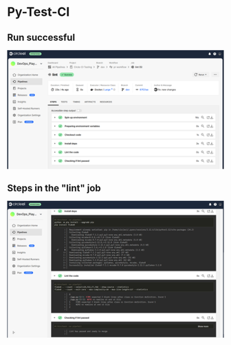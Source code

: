 # Py-Test-CI

## Run successful

![](.img/Screenshot%202024-10-02%20170348.png)

## Steps in the "lint" job 

![](.img/Screenshot%202024-10-02%20170416.png)